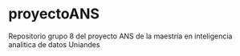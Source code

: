 # proyectoANS
Repositorio grupo 8 del proyecto ANS de la maestría en inteligencia analitica de datos Uniandes
